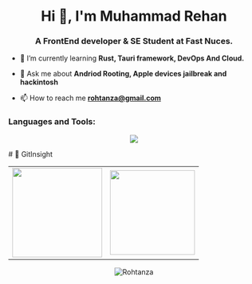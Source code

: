 

<h1 align="center">Hi 👋, I'm Muhammad Rehan</h1>

<h3 align="center">A FrontEnd developer & SE Student at Fast Nuces.</h3>


- 🌱 I’m currently learning **Rust, Tauri framework, DevOps And Cloud.** 

- 💬 Ask me about **Andriod Rooting, Apple devices jailbreak and hackintosh** 

- 📫 How to reach me **rohtanza@gmail.com**

<p align="left">

</p> 

<h3 align="left">Languages and Tools:</h3>

<p align="center">
  <a href="https://skillicons.dev">
    <img src="https://skillicons.dev/icons?i=c,cpp,cmake,html,css,bootstrap,tailwind,sass,js,git,linux,tauri,rust," />
  </a>
</p>
#  🐼 GitInsight  
<table>
  <tr>
<td><img height="180px" src="https://github-readme-stats.vercel.app/api?username=Rohtanza&show_icons=true&theme=dark" />
    <td><img height="170px" src="https://github-readme-stats.vercel.app/api/top-langs/?username=Rohtanza&layout=compact&theme=dark" /></td>
  </tr>
</table>

<div align="center">
<p><img align="center" src="https://github-readme-streak-stats.herokuapp.com/?user=Rohtanza&layout=compact&theme=dark" alt="Rohtanza"/></p>
  </div>

 </div>






































